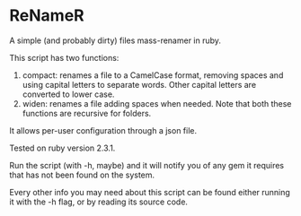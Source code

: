 # ReNameR
A simple (and probably dirty) files mass-renamer in ruby.

This script has two functions:
 1. compact: renames a file to a CamelCase format, removing spaces and
    using capital letters to separate words. Other capital letters are
    converted to lower case.
 2. widen: renames a file adding spaces when needed.
Note that both these functions are recursive for folders.

It allows per-user configuration through a json file.

Tested on ruby version 2.3.1.

Run the script (with -h, maybe) and it will notify you of any gem it requires 
that has not been found on the system.

Every other info you may need about this script can be found either running it
with the -h flag, or by reading its source code.

